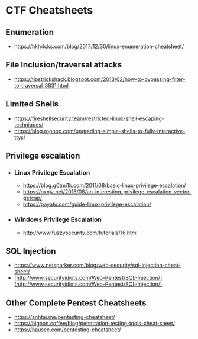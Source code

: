 # CTF Cheatsheets

## Enumeration

- https://hkh4cks.com/blog/2017/12/30/linux-enumeration-cheatsheet/

## File Inclusion/traversal attacks

- https://tipstrickshack.blogspot.com/2013/02/how-to-bypassing-filter-to-traversal_8831.html

## Limited Shells

- https://fireshellsecurity.team/restricted-linux-shell-escaping-techniques/
- https://blog.ropnop.com/upgrading-simple-shells-to-fully-interactive-ttys/

## Privilege escalation

  - ### Linux Privilege Escalation

    - https://blog.g0tmi1k.com/2011/08/basic-linux-privilege-escalation/
    - https://nxnjz.net/2018/08/an-interesting-privilege-escalation-vector-getcap/
    - https://payatu.com/guide-linux-privilege-escalation/
    
  - ### Windows Privilege Escalation

    - http://www.fuzzysecurity.com/tutorials/16.html

## SQL Injection

- https://www.netsparker.com/blog/web-security/sql-injection-cheat-sheet/
- [http://www.securityidiots.com/Web-Pentest/SQL-Injection/](http://www.securityidiots.com/Web-Pentest/SQL-Injection/)

## Other Complete Pentest Cheatsheets 

- https://anhtai.me/pentesting-cheatsheet/
- https://highon.coffee/blog/penetration-testing-tools-cheat-sheet/
- https://hausec.com/pentesting-cheatsheet/
